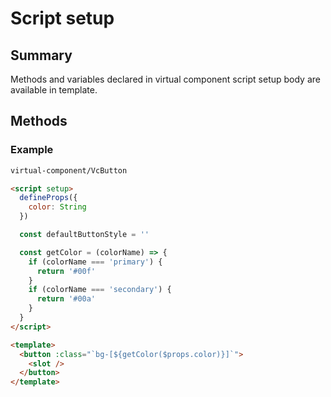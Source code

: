 # Script setup

## Summary 

Methods and variables declared in virtual component script setup body are available in template.

## Methods

### Example

```html
virtual-component/VcButton

<script setup>
  defineProps({
    color: String
  })

  const defaultButtonStyle = ''

  const getColor = (colorName) => {
    if (colorName === 'primary') {
      return '#00f'
    }
    if (colorName === 'secondary') {
      return '#00a'
    }
  }
</script>

<template>
  <button :class="`bg-[${getColor($props.color)}]`">
    <slot />
  </button>
</template>
```
